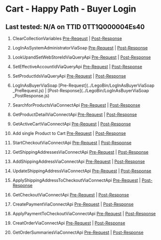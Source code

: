 # Cart - Happy Path - Buyer Login

## Last tested: N/A on TTID 0TT1Q000004Es40

1. ClearCollectionVariables [Pre-Reqeust](../LegoBin/ClearCollectionVariables_PreRequest.js) | [Post-Response](../LegoBin/ClearCollectionVariables_PostResponse.js)
1. LogInAsSystemAdministratorViaSoap [Pre-Request](../LegoBin/LogInAsSystemAdministratorViaSoap_PreRequest.js) | [Post-Response](../LegoBin/LogInAsSystemAdministratorViaSoap_PostResponse.js)
1. LookUpandSetWebStoreIdViaQueryApi [Pre-Request](../LegoBin/LookUpandSetWebStoreIdViaQueryApi_PreRequest.js) | [Post-Response](../LegoBin/LookUpandSetWebStoreIdViaQueryApi_PostResponse.js)
1. SetEffectiveAccountIdViaQueryApi [Pre-Request](../LegoBin/SetEffectiveAccountIdViaQueryApi_PreRequest.js) | [Post-Response](../LegoBin/SetEffectiveAccountIdViaQueryApi_PostResponse.js)
1. SetProductIdsViaQueryApi [Pre-Request](../LegoBin/SetProductIdsViaQueryApi_PreRequest.js) | [Post-Response](../LegoBin/SetProductIdsViaQueryApi_PostResponse.js)
1. LogInAsBuyerViaSoap [Pre-Request](../LegoBin/LogInAsBuyerViaSoap _PreRequest.js) | [Post-Response](../LegoBin/LogInAsBuyerViaSoap _PostResponse.js)
1. SearchforProductsViaConnectApi [Pre-Request](../LegoBin/SearchforProductsViaConnectApi_PreRequest.js) | [Post-Response](../LegoBin/SearchforProductsViaConnectApi_PostResponse.js)
1. GetProductDetailViaConnectApi [Pre-Request](../LegoBin/GetProductDetailViaConnectApi_PreRequest.js) | [Post-Response](../LegoBin/GetProductDetailViaConnectApi_PostResponse.js)
1. GetActiveCartViaConnectApi [Pre-Request](../LegoBin/GetActiveCartViaConnectApi_PreRequest.js) | [Post-Response](../LegoBin/GetActiveCartViaConnectApi_PostResponse.js)
1. Add single Product to Cart [Pre-Request](../LegoBin/AddSingleProductToCartViaConnectApi_PreRequest.js) | [Post-Response](../LegoBin/AddSingleProductToCartViaConnectApi_PostResponse.js)

1. StartCheckoutViaConnectApi [Pre-Request](../LegoBin/StartCheckoutViaConnectApi_PreRequest.js) | [Post-Response](../LegoBin/StartCheckoutViaConnectApi_PostResponse.js)
1. GetShippingAddressesViaConnectApi [Pre-Request](../LegoBin/XYZ_PreRequest.js) | [Post-Response](../LegoBin/XYZ_PostResponse.js)
1. AddShippingAddressViaConnectApi [Pre-Request](../LegoBin/XYZ_PreRequest.js) | [Post-Response](../LegoBin/XYZ_PostResponse.js)
1. UpdateShippingAddressViaConnectApi [Pre-Request](../LegoBin/XYZ_PreRequest.js) | [Post-Response](../LegoBin/XYZ_PostResponse.js)
1. ApplyShippingAddressToCheckoutViaConnectApi [Pre-Request](../LegoBin/XYZ_PreRequest.js) | [Post-Response](../LegoBin/XYZ_PostResponse.js)
1. GetCheckoutViaConnectApi [Pre-Request](../LegoBin/XYZ_PreRequest.js) | [Post-Response](../LegoBin/XYZ_PostResponse.js)
1. CreatePaymentViaConnectApi [Pre-Request](../LegoBin/XYZ_PreRequest.js) | [Post-Response](../LegoBin/XYZ_PostResponse.js)
1. ApplyPaymentToCheckoutViaConnectApi [Pre-Request](../LegoBin/XYZ_PreRequest.js) | [Post-Response](../LegoBin/XYZ_PostResponse.js)
1. CreatOrderViaConnectApi [Pre-Request](../LegoBin/XYZ_PreRequest.js) | [Post-Response](../LegoBin/XYZ_PostResponse.js)
1. GetOrderSummariesViaConnectApi [Pre-Request](../LegoBin/XYZ_PreRequest.js) | [Post-Response](../LegoBin/XYZ_PostResponse.js)
